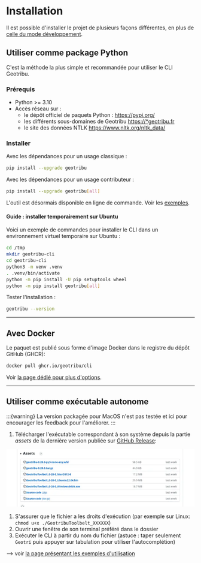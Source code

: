 # Installation

Il est possible d'installer le projet de plusieurs façons différentes, en plus de [celle du mode développement](development/setup).

## Utiliser comme package Python

C'est la méthode la plus simple et recommandée pour utiliser le CLI Geotribu.

### Prérequis

- Python >= 3.10
- Accès réseau sur :
    - le dépôt officiel de paquets Python : <https://pypi.org/>
    - les différents sous-domaines de Geotribu <https://*geotribu.fr>
    - le site des données NTLK <https://www.nltk.org/nltk_data/>

### Installer

Avec les dépendances pour un usage classique :

```sh
pip install --upgrade geotribu
```

Avec les dépendances pour un usage contributeur :

```sh
pip install --upgrade geotribu[all]
```

L'outil est désormais disponible en ligne de commande. Voir les [exemples](examples.md).

#### Guide : installer temporairement sur Ubuntu

Voici un exemple de commandes pour installer le CLI dans un environnement virtuel temporaire sur Ubuntu :

```sh
cd /tmp
mkdir geotribu-cli
cd geotribu-cli
python3 -m venv .venv
. .venv/bin/activate
python -m pip install -U pip setuptools wheel
python -m pip install geotribu[all]
```

Tester l'installation :

```sh
geotribu --version
```

----

## Avec Docker

Le paquet est publié sous forme d'image Docker dans le registre du dépôt GitHub (GHCR):

```sh
docker pull ghcr.io/geotribu/cli
```

Voir [la page dédié pour plus d'options](https://github.com/geotribu/cli/pkgs/container/cli).

----

## Utiliser comme exécutable autonome

:::{warning}
La version packagée pour MacOS n'est pas testée et ici pour encourager les feedback pour l'améliorer.
:::

1. Télécharger l'exécutable correspondant à son système depuis la partie _assets_ de la dernière version publiée sur [GitHub Release](https://github.com/geotribu/cli/releases/latest):

  ![Télécharger l'exécutable depuis les asset de GitHub Release](../static/img/release_download_executable.webp)

1. S'assurer que le fichier a les droits d'exécution (par exemple sur Linux: `chmod u+x ./GeotribuToolbelt_XXXXXX`)
1. Ouvrir une fenêtre de son terminal préféré dans le dossier
1. Exécuter le CLI à partir du nom du fichier (astuce : taper seulement `Geotri` puis appuyer sur tabulation pour utiliser l'autocomplétion)

--> voir [la page présentant les exemples d'utilisation](examples.md)
